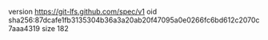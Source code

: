 version https://git-lfs.github.com/spec/v1
oid sha256:87dcafe1fb3135304b36a3a20ab20f47095a0e0266fc6bd612c2070c7aaa4319
size 182
